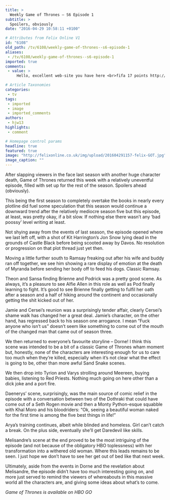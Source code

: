 ```yaml
---
title: >
  Weekly Game of Thrones – S6 Episode 1
subtitle: >
  Spoilers, obviously
date: "2016-04-29 10:58:11 +0100"

# Attributes from Felix Online V1
id: "6108"
old_path: /tv/6108/weekly-game-of-thrones--s6-episode-1
aliases:
 - /tv/6108/weekly-game-of-thrones--s6-episode-1
imported: true
comments:
 - value: >
     Hello, excellent web-site you have here <br>fifa 17 points http://www.panoramicethiopiatour.com/index.php/component/k2/itemlist/user/189102,Fiquei sabendo do trabalho da fundaÃ§Ã£o essa semana ,e jÃ¡ marquei a palestra para a proxima sexta feira. ( 21/09/2012 )Meu caso Ã© fazer a FIV pois sou lahauida.Tenqo muita fÃ© que em breve postarei Ã³timas noticias nessa pÃ¡gina.Bjs Ã¡ todosE boa sorte Ã¡ todos nÃ³s .

# Article Taxonomies
categories:
 - tv
tags:
 - imported
 - image
 - imported_comments
authors:
 - hjw13
highlights:
 - comment

# Homepage control params
headline: true
featured: true
image: "http://felixonline.co.uk/img/upload/201604291157-felix-GOT.jpg"
image_caption: ""
---
```


After slapping viewers in the face last season with another huge character death, Game of Thrones returned this week with a relatively uneventful episode, filled with set up for the rest of the season. Spoilers ahead (obviously).

This being the first season to completely overtake the books in nearly every plotline did fuel some speculation that this season would continue a downward trend after the relatively mediocre season five but this episode, at least, was pretty okay, if a bit slow. If nothing else there wasn’t any ‘bad poossy’ level writing at least.

Not shying away from the events of last season, the episode opened where we last left off, with a shot of Kit Harrington’s Jon Snow lying dead in the grounds of Castle Black before being scooted away by Davos. No resolution or progression on that plot thread just yet then.

Moving a little further south to Ramsay freaking out after his wife and buddy ran off together, we see him showing a rare display of emotion at the death of Myranda before sending her body off to feed his dogs. Classic Ramsay.

Theon and Sansa finding Brienne and Podrick was a pretty good scene. As always, it’s a pleasure to see Alfie Allen in this role as well as Pod finally learning to fight. It’s good to see Brienne finally getting to fulfil her oath after a season and a half of hiking around the continent and occasionally getting the shit kicked out of her.

Jamie and Cersei’s reunion was a surprisingly tender affair, clearly Cersei’s shame walk has changed her a great deal. Jamie’s character, on the other hand, has regressed back to his season one arrogance. I mean “Fuck anyone who isn’t us” doesn’t seem like something to come out of the mouth of the changed man that came out of season three.

We then returned to everyone’s favourite storyline – Dorne! I think this scene was intended to be a bit of a classic Game of Thrones wham moment but, honestly, none of the characters are interesting enough for us to care too much when they’re killed, especially when it’s not clear what the effect is going to be, other than more awful Sand Snake scenes.

We then drop into Tyrion and Varys strolling around Meereen, buying babies, listening to Red Priests. Nothing much going on here other than a dick joke and a port fire.

Daenerys’ scene, surprisingly, was the main source of comic relief in the episode with a conversation between two of the Dothraki that could have come out of a Seth Rogen movie and then a Monty Python-esque squabble with Khal Moro and his bloodriders: “Ok, seeing a beautiful woman naked for the first time is among the five best things in life!”

Arya’s training continues, albeit while blinded and homeless. Girl can’t catch a break. On the plus side, eventually she’ll get Daredevil like skills.

Melisandre’s scene at the end proved to be the most intriguing of the episode (and not because of the obligatory HBO toplessness) with her transformation into a withered old woman. Where this leads remains to be seen. I just hope we don’t have to see her get out of bed like that next week.

Ultimately, aside from the events in Dorne and the revelation about Melisandre, the episode didn’t have too much interesting going on, and more just served to remind the viewers of whereabouts in this massive world all the characters are, and giving some ideas about what’s to come.

_Game of Thrones is available on HBO GO_

